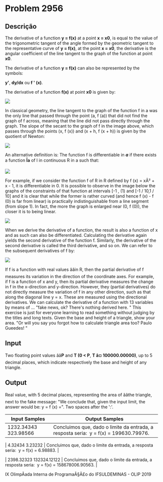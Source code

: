 # Problem 2956

Descrição
----------

The derivative of a function **y = f(x)** at a point **x = x0**, is equal to the value of the trigonometric tangent of the angle formed by the geometric tangent to the representative curve of **y = f(x)**, at the point **x = x0**, the derivative is the angular coefficient of the line tangent to the graph of the function at point **x0**.

The derivative of a function **y = f(x)** can also be represented by the symbols:

**y'**, **dy/dx** ou **f ' (x)**.

The derivative of a function **f(x)** at point **x0** is given by:

![](https://resources.beecrowd.com/gallery/images/problems/UOJ_2956-a.png)

In classical geometry, the line tangent to the graph of the function f in a was the only line that passed through the point (a, f (a)) that did not find the graph of f across, meaning that the line did not pass directly through the graph. The slope of the secant to the graph of f in the image above, which passes through the points (x, f (x)) and (x + h, f (x + h)) is given by the quotient of Newton:

![](https://resources.beecrowd.com/gallery/images/problems/UOJ_2956-b.png)

An alternative definition is: The function f is differentiable in ***a*** if there exists a function **Ïa** of I in continuous R in a such that:

![](https://resources.beecrowd.com/gallery/images/problems/UOJ_2956-c.png)

For example, if we consider the function f of R in R defined by f (x) = xÂ² + x - 1, it is differentiable in 0. It is possible to observe in the image below the graphs of the constraints of that function at intervals [-1 , (1) and [-1 / 10,1 / 10] and it is clear that while the former is rather curved (and hence f (x) - f (0) is far from linear) is practically indistinguishable from a line segment (from slope 1). In fact, the more the graph is enlarged near (0, f (0)), the closer it is to being linear.

![](https://resources.beecrowd.com/gallery/images/problems/UOJ_2956-d.png)

When we derive the derivative of a function, the result is also a function of x and as such can also be differentiated. Calculating the derivative again yields the second derivative of the function f. Similarly, the derivative of the second derivative is called the third derivative, and so on. We can refer to the subsequent derivatives of f by:

![](https://resources.beecrowd.com/gallery/images/problems/UOJ_2956-e.png)

If f is a function with real values ââin R, then the partial derivative of f measures its variation in the direction of the coordinate axes. For example, if f is a function of x and y, then its partial derivative measures the change in f in the x-direction and y-direction. However, they (partial derivatives) do not directly measure the variation of f in any other direction, such as that along the diagonal line y = x. These are measured using the directional derivatives. We can calculate the derivative of a function with 13 variables by means of ... "fake news, ok? There's nothing derived here. " This exercise is just for everyone learning to read something without judging by the titles and long texts. Given the base and height of a triangle, show your area. "Or will you say you forgot how to calculate triangle area too? Paulo Gueedes! "

Input
-----

Two floating point values ââ**P** and **T (0 < P**, **T â¤ 100000.00000)**, up to 5 decimal places, which indicate respectively the base and height of any triangle.

Output
------

Real value, with 5 decimal places, representing the area of ââthe triangle, next to the fake message: "We conclude that, given the input limit, the answer would be: y = f (x) =". Two spaces after the ':'.


| Input Samples | Output Samples |
| --- | --- |
| 1232.34343 323.98566 | Concluimos que, dado o limite da entrada, a resposta seria:  y = f(x) = 199630.79976. |

| 4.32434 3.23232 | Concluimos que, dado o limite da entrada, a resposta seria:  y = f(x) = 6.98883. |

| 2398.32323 132324.12122 | Concluimos que, dado o limite da entrada, a resposta seria:  y = f(x) = 158678006.90563. |

IX OlimpÃ­ada Interna de ProgramaÃ§Ã£o do IFSULDEMINAS - OLIP 2019

